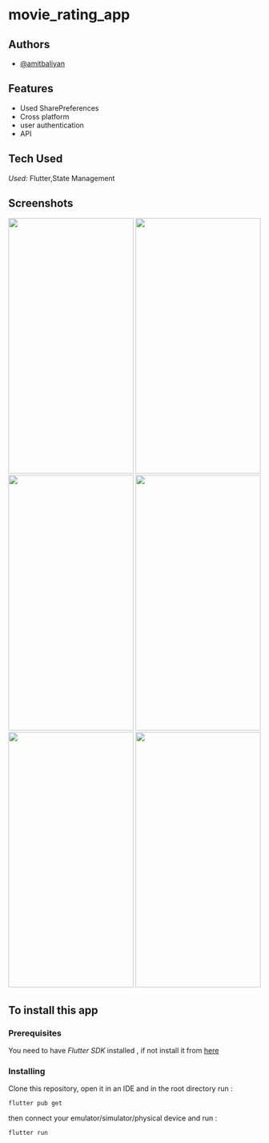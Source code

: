 # movie_rating_app


<!-- <img src="https://i.pinimg.com/originals/ae/2e/56/ae2e5651b74a00d5d31b8c6453fa3ebb.png" alt="alt text" title="image Title"  height="450" /> -->


## Authors

- [@amitbaliyan](https://github.com/Amit00077)


## Features

- Used SharePreferences
- Cross platform
- user authentication
- API
 
## Tech Used

*Used:* Flutter,State Management

## Screenshots
<img src= 'https://user-images.githubusercontent.com/72244208/192169465-13f300fa-7702-4d2a-841e-26a36de6132a.png' width='250' height='510'/> <img src= 'https://user-images.githubusercontent.com/72244208/192169466-ffe1a9d2-4027-4af2-a5ec-93d88db05332.png ' width='250' height='510'/> <img src= 'https://user-images.githubusercontent.com/72244208/192169467-82830b73-05f0-44d4-ad07-0c430a426018.png' width='250' height='510'/> <img src= 'https://user-images.githubusercontent.com/72244208/192169468-20cb98a0-f542-4f51-87b6-72b8012dff27.png ' width='250' height='510'/> <img src='https://user-images.githubusercontent.com/72244208/192169461-5f8fe6b3-9333-4b84-abe0-6f6e741003d8.png' width='250' height='510'/> <img src='https://user-images.githubusercontent.com/72244208/192169463-32f096ae-a6b2-4875-bd20-7b18724b4abd.png' width='250' height='510'/> 
 
  

## To install this app

### Prerequisites

You need to have *Flutter SDK* installed , if not install it from [here](https://flutter.dev/docs/get-started/install)

### Installing

Clone this repository, open it in an IDE and in the root directory run :

`flutter pub get`

then connect your emulator/simulator/physical device and run :

`flutter run`


 
  
